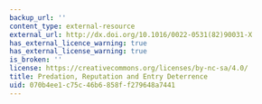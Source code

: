```yaml
---
backup_url: ''
content_type: external-resource
external_url: http://dx.doi.org/10.1016/0022-0531(82)90031-X
has_external_licence_warning: true
has_external_license_warning: true
is_broken: ''
license: https://creativecommons.org/licenses/by-nc-sa/4.0/
title: Predation, Reputation and Entry Deterrence
uid: 070b4ee1-c75c-46b6-858f-f279648a7441
---
```

